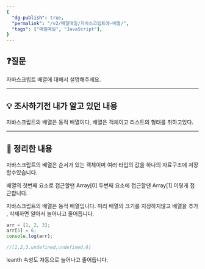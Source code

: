 ```yaml
---
{
  "dg-publish": true,
  "permalink": "/v2/메일매일/자바스크립트에-배열/",
  "tags": ["매일메일", "JavaScript"],
}
---
```


## ❓질문

자바스크립트 배열에 대해서 설명해주세요.

---

## 💡 조사하기전 내가 알고 있던 내용

자바스크립트의 배열은 동적 배열이다, 배열은 객체이고 리스트의 형태를 취하고있다.

---

## 🏫 정리한 내용

자바스크립트의 배열은 순서가 있는 객체이며 여러 타입의 값을 하나의 자료구조에 저장할수있습니다.

배열의 첫번째 요소로 접근할땐 Array[0] 두번째 요소에 접근할땐 Array[1] 이렇게 접근합니다.

자바스크립트의 배열은 동적 배열입니다. 미리 배열의 크기를 지정하지않고 배열을 추가 , 삭제하면 알아서 늘어나고 줄어듭니다.

```js
arr = [1, 2, 3];
arr[5] = 6;
console.log(arr);

//[1,2,3,undefined,undefined,6]
```

leanth 속성도 자동으로 늘어나고 줄어듭니다.
